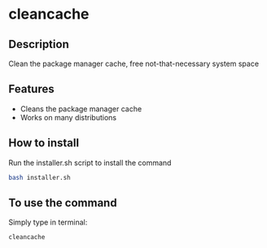 # cleancache

## Description

Clean the package manager cache, free not-that-necessary system space

## Features

<ul>
<li>Cleans the package manager cache</li>
<li>Works on many distributions</li>
</ul>

## How to install
Run the installer.sh script to install the command

```bash
bash installer.sh
```
## To use the command
Simply type in terminal:
```bash
cleancache
```